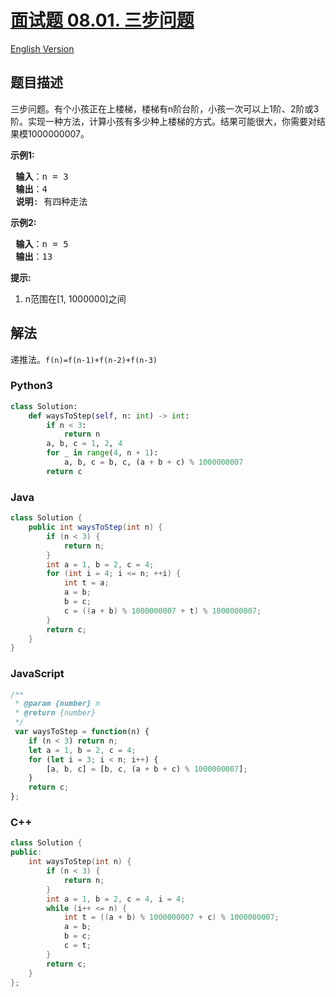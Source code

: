 # [面试题 08.01. 三步问题](https://leetcode-cn.com/problems/three-steps-problem-lcci)

[English Version](/lcci/08.01.Three%20Steps%20Problem/README_EN.md)

## 题目描述

<!-- 这里写题目描述 -->
<p>三步问题。有个小孩正在上楼梯，楼梯有n阶台阶，小孩一次可以上1阶、2阶或3阶。实现一种方法，计算小孩有多少种上楼梯的方式。结果可能很大，你需要对结果模1000000007。</p>

<p> <strong>示例1:</strong></p>

<pre>
<strong> 输入</strong>：n = 3 
<strong> 输出</strong>：4
<strong> 说明</strong>: 有四种走法
</pre>

<p> <strong>示例2:</strong></p>

<pre>
<strong> 输入</strong>：n = 5
<strong> 输出</strong>：13
</pre>

<p> <strong>提示:</strong></p>

<ol>
<li>n范围在[1, 1000000]之间</li>
</ol>

## 解法

<!-- 这里可写通用的实现逻辑 -->

递推法。`f(n)=f(n-1)+f(n-2)+f(n-3)`

<!-- tabs:start -->

### **Python3**

<!-- 这里可写当前语言的特殊实现逻辑 -->

```python
class Solution:
    def waysToStep(self, n: int) -> int:
        if n < 3:
            return n
        a, b, c = 1, 2, 4
        for _ in range(4, n + 1):
            a, b, c = b, c, (a + b + c) % 1000000007
        return c
```

### **Java**

<!-- 这里可写当前语言的特殊实现逻辑 -->

```java
class Solution {
    public int waysToStep(int n) {
        if (n < 3) {
            return n;
        }
        int a = 1, b = 2, c = 4;
        for (int i = 4; i <= n; ++i) {
            int t = a;
            a = b;
            b = c;
            c = ((a + b) % 1000000007 + t) % 1000000007;
        }
        return c;
    }
}
```

### **JavaScript**

```js
/**
 * @param {number} n
 * @return {number}
 */
 var waysToStep = function(n) {
    if (n < 3) return n;
    let a = 1, b = 2, c = 4;
    for (let i = 3; i < n; i++) {
        [a, b, c] = [b, c, (a + b + c) % 1000000007];
    }
    return c;
};
```

### **C++**

```cpp
class Solution {
public:
    int waysToStep(int n) {
        if (n < 3) {
            return n;
        }
        int a = 1, b = 2, c = 4, i = 4;
        while (i++ <= n) {
            int t = ((a + b) % 1000000007 + c) % 1000000007;
            a = b;
            b = c;
            c = t;
        }
        return c;
    }
};
```

<!-- tabs:end -->
